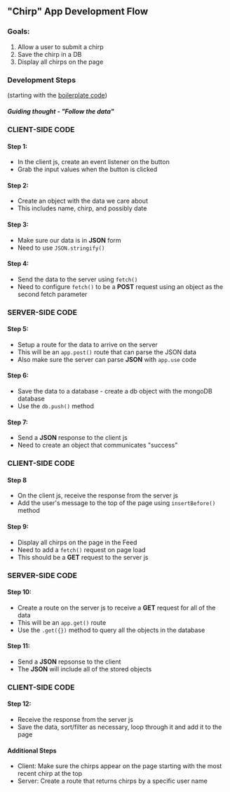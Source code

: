 "Chirp" App Development Flow
----------------------------

### Goals:
1) Allow a user to submit a chirp
2) Save the chirp in a DB
3) Display all chirps on the page

### Development Steps 
(starting with the [boilerplate code](https://github.com/MathuraMG/IMA-Low-Res-Connections-Lab/tree/master/Week_07%7CPOST_DB/Chirp_In_Class_START))

##### Guiding thought - "Follow the data"

### CLIENT-SIDE CODE

#### Step 1:
- In the client js, create an event listener on the button
- Grab the input values when the button is clicked

#### Step 2:
- Create an object with the data we care about
- This includes name, chirp, and possibly date

#### Step 3:
- Make sure our data is in **JSON** form
- Need to use `JSON.stringify()`

#### Step 4: 
- Send the data to the server using `fetch()`
- Need to configure `fetch()` to be a **POST** request using an object as the second fetch parameter

### SERVER-SIDE CODE

#### Step 5:
- Setup a route for the data to arrive on the server
- This will be an `app.post()` route that can parse the JSON data
- Also make sure the server can parse **JSON** with `app.use` code

#### Step 6:
- Save the data to a database - create a db object with the mongoDB database
- Use the `db.push()` method

#### Step 7:
- Send a **JSON** response to the client js
- Need to create an object that communicates "success"

### CLIENT-SIDE CODE

#### Step 8
- On the client js, receive the response from the server js
- Add the user's message to the top of the page using `insertBefore()` method

#### Step 9:
- Display all chirps on the page in the Feed
- Need to add a `fetch()` request on page load
- This should be a **GET** request to the server js

### SERVER-SIDE CODE

#### Step 10:
- Create a route on the server js to receive a **GET** request for all of the data
- This will be an `app.get()` route
- Use the `.get({})` method to query all the objects in the database

#### Step 11:
- Send a **JSON** repsonse to the client
- The **JSON** will include all of the stored objects

### CLIENT-SIDE CODE

#### Step 12:
- Receive the response from the server js
- Save the data, sort/filter as necessary, loop through it and add it to the page

#### Additional Steps
- Client: Make sure the chirps appear on the page starting with the most recent chirp at the top
- Server: Create a route that returns chirps by a specific user name
